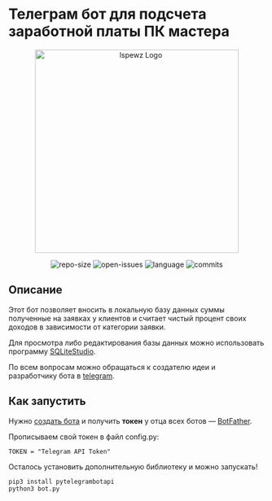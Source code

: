 # Телеграм бот для подсчета заработной платы ПК мастера

<p align="center"><img src="https://i.imgur.com/Mp6DYhC.png" width="400" alt="lspewz Logo"></p>
<p align="center">
<img src="https://img.shields.io/github/repo-size/SSA1MON/lspewzTgbot?label=size" alt="repo-size">
<img src="https://img.shields.io/github/issues-raw/SSA1MON/lspewzTGbot" alt="open-issues">
<img src="https://img.shields.io/github/languages/top/SSA1MON/lspewzTGbot" alt="language">
<img src="https://img.shields.io/github/last-commit/SSA1MON/lspewzTGbot" alt="commits">
</p>

## Описание
Этот бот позволяет вносить в локальную базу данных суммы полученные на заявках у клиентов и считает чистый процент 
своих доходов в зависимости от категории заявки.

Для просмотра либо редактирования базы данных можно использовать программу [SQLiteStudio](https://sqlitestudio.pl/).

По всем вопросам можно обращаться к создателю идеи и разработчику бота в [telegram](https://t.me/lspewz).

## Как запустить
Нужно [создать бота](https://habr.com/ru/post/262247/) и получить **токен** у отца всех ботов — 
[BotFather](https://t.me/BotFather).

Прописываем свой токен в файл config.py:
```
TOKEN = "Telegram API Token"
```

Осталось установить дополнительную библиотеку и можно запускать!
```
pip3 install pytelegrambotapi
python3 bot.py
```
